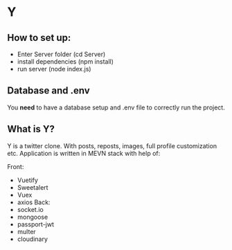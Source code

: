 # Y

## How to set up:

- Enter Server folder (cd Server)
- install dependencies (npm install)
- run server (node index.js)

## Database and .env

You **need** to have a database setup and .env file to correctly run the project.

## What is Y?

Y is a twitter clone. With posts, reposts, images, full profile customization etc.
Application is written in MEVN stack with help of:

Front:

- Vuetify
- Sweetalert
- Vuex
- axios
  Back:
- socket.io
- mongoose
- passport-jwt
- multer
- cloudinary
